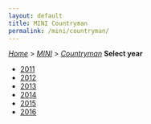 ```yaml
---
layout: default
title: MINI Countryman
permalink: /mini/countryman/
---
```

[*Home*](/) > [*MINI*](/mini/) > [*Countryman*](/mini/countryman/)
**Select year**
- [2011](/mini/countryman/2011/)
- [2012](/mini/countryman/2012/)
- [2013](/mini/countryman/2013/)
- [2014](/mini/countryman/2014/)
- [2015](/mini/countryman/2015/)
- [2016](/mini/countryman/2016/)
